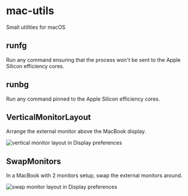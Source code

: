 # mac-utils

Small utilities for macOS

## runfg

Run any command ensuring that the process won't be sent to the Apple Silicon efficiency cores.

## runbg

Run any command pinned to the Apple Silicon efficiency cores.

## VerticalMonitorLayout

Arrange the external monitor above the MacBook display.

![vertical monitor layout in Display preferences](https://files.alinpanaitiu.com/vertical-monitor-layout.png)

## SwapMonitors

In a MacBook with 2 monitors setup, swap the external monitors around.

![swap monitor layout in Display preferences](https://files.alinpanaitiu.com/swap-monitor-layout.png)
